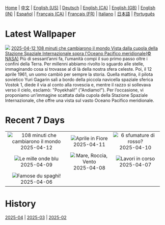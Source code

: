 [Home](../README.md) | [中文](zh-CN.md) | [English (US)](en-US.md) | [Deutsch](de-DE.md) | [English (CA)](en-CA.md) | [English (GB)](en-GB.md) | [English (IN)](en-IN.md) | [Español](es-ES.md) | [Français (CA)](fr-CA.md) | [Français (FR)](fr-FR.md) | [Italiano](it-IT.md) | [日本語](ja-JP.md) | [Português](pt-BR.md)

# Latest Wallpaper
![](https://www.bing.com/th?id=OHR.SpaceFlight_IT-IT7664385047_UHD.jpg)
[2025-04-12 108 minuti che cambiarono il mondo Vista dalla cupola della Stazione Spaziale Internazionale sopra l'Oceano Pacifico meridionale(© NASA)](https://www.bing.com/th?id=OHR.SpaceFlight_IT-IT7664385047_UHD.jpg)
Più di sessant’anni fa, l’umanità compì il suo primo passo oltre i confini della Terra. Per millenni abbiamo rivolto lo sguardo alle stelle, immaginando cosa si trovasse al di là della nostra sfera celeste. Poi, il 12 aprile 1961, un uomo cambiò per sempre la storia. Quella mattina, il pilota sovietico Yuri Gagarin salì a bordo della piccola navicella spaziale sferica Vostok 1, diede il via al conto alla rovescia e, mentre il razzo si sollevava verso il cielo, esclamò: "Poyekhali!" ("Andiamo!"). Per l’occasione, vi proponiamo un’immagine scattata dalla cupola della Stazione Spaziale Internazionale, che offre una vista sul vasto Oceano Pacifico meridionale.

# Recent 7 Days
|  |  |  |
|:---:|:---:|:---:|
| ![](https://www.bing.com/th?id=OHR.SpaceFlight_IT-IT7664385047_400x240.jpg "108 minuti che cambiarono il mondo") 2025-04-12 | ![](https://www.bing.com/th?id=OHR.TulipsWindmill_IT-IT0852704157_400x240.jpg "Aprile in Fiore") 2025-04-11 | ![](https://www.bing.com/th?id=OHR.LittleFoxes_IT-IT0375371643_400x240.jpg "6 sfumature di rosso?") 2025-04-10 |
| ![](https://www.bing.com/th?id=OHR.BlueNaxos_IT-IT4796672311_400x240.jpg "Le mille onde blu") 2025-04-09 | ![](https://www.bing.com/th?id=OHR.LagoaPortugal_IT-IT6204367726_400x240.jpg "Mare, Roccia, Vento") 2025-04-08 | ![](https://www.bing.com/th?id=OHR.BeaverDay_IT-IT8371039769_400x240.jpg "Lavori in corso") 2025-04-07 |
| ![](https://www.bing.com/th?id=OHR.CarbonaraDay_IT-IT2080771090_400x240.jpg "Famose du spaghi!") 2025-04-06 |  |  |

# History
[2025-04](../archives/wallpaper/it-IT/w_2025_04.md) | [2025-03](../archives/wallpaper/it-IT/w_2025_03.md) | [2025-02](../archives/wallpaper/it-IT/w_2025_02.md)
